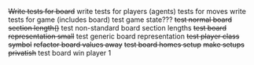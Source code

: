 ~~Write tests for board~~
write tests for players (agents)
tests for moves
write tests for game (includes board)
test game state???
~~test normal board section length()~~
test non-standard board section lengths
~~test board representation small~~
test generic board representation
~~test player class symbol~~
~~refactor board values away~~
~~test board homes setup~~
~~make setups privatish~~
test board win player 1